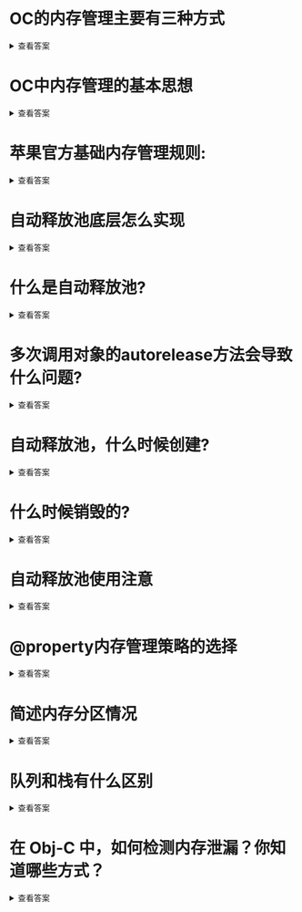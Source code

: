 # OC的内存管理主要有三种方式
<details>
<summary>查看答案</summary>
  
- ARC
- MRC
- AutoreleasePool
</details>

# OC中内存管理的基本思想
<details>
<summary>查看答案</summary>
  
通过`alloc` `new` `copy` `mutableCopy` `retain`都会将对象引用基数+1,通过`release` `autorelease`会将引用基数-1.当引用计数等于0则对象释放，类方法创建的对象会自动`autorelease`，`autorelease`会将对象放在`runloop`释放池中，每次事件循环都会将释放池对象的引用计数-1.在`ARC`中系统帮你添加`retain` `release` `autorelease`。
</details>

# 苹果官方基础内存管理规则:
<details>
<summary>查看答案</summary>

- 谁创建谁管理
- 谁持有谁释放
</details>

# 自动释放池底层怎么实现
<details>
<summary>查看答案</summary>
  
自动释放池是通过栈实现的，现今后出。当事件开始会创建一个自动释放池到栈中，当对象发送`autorelease`消息会把当前对象放在自动释放池中。对自动释放池满会自动创建新的自动释放池，当事件循环之后，将栈最上面的自动释放池的对象进行释放。
</details>

# 什么是自动释放池?
<details>
<summary>查看答案</summary>
  
自动释放池是管理自动释放的对象，会把发送`autorelease`消息的对象添加到自动释放池。当事件结束，会将自动释放池释放，全部的对象进行release操作。
</details>

# 多次调用对象的autorelease方法会导致什么问题?
<details>
<summary>查看答案</summary>
  
对象调用一次`autorelease`就会将对象添加到自动释放池依次，多次调用就多次添加。到自动释放池释放，会将对象多次release，从而造成野指针异常。
</details>

# 自动释放池，什么时候创建?
<details>
<summary>查看答案</summary>
  
- 程序启动时候创建
- 事件开始时候创建
- 自动释放池满自动创建
</details>

# 什么时候销毁的?
<details>
<summary>查看答案</summary>
  
- 程序结束销毁
- 事件结束销毁
- 释放池满销毁
</details>

# 自动释放池使用注意
<details>
<summary>查看答案</summary>
  
- 不要在自动释放池大量的创建对象，会导致延迟释放，内存暴涨
- 不要对占用内存大的对象使用`autorelease`
</details>

# @property内存管理策略的选择
<details>
<summary>查看答案</summary>
  
readonly&readwrite
> 控制生成`Get`和`Set`的方法，`readonly`只生成`Get`方法,`readwrite`会同时生成`Get`和`Set`方法。

atomic&nonatomic
> `atomic`会自动在`Set`和`Get`方法进行加锁操作

retain&copy&assgin
> `retain`会在`Set`方法对于旧值`release`，对新值`retain`
> `copy`会在`Set`方法对于旧值`release`,对新值`copy`
> `assgin`会直接的进行赋值操作

strong&weak
> strong会将对象引用计数+1,weak不会对对象进行引用操作。
</details>

# 简述内存分区情况
<details>
<summary>查看答案</summary>

代码区
> 存放二进制代码

数据区
> 存放常量和静态变量

堆区
> 程序员自己申请管理，存放对象和进行`copy`操作的`block`

栈区
> 程序自己操作 存放没有经过`Copy`的block和局部变量和基本变量
</details>

# 队列和栈有什么区别
<details>
<summary>查看答案</summary>

队列是先进先出，栈是先进后出。
</details>

# 在 Obj-C 中，如何检测内存泄漏？你知道哪些方式？
<details>
<summary>查看答案</summary>
  
- Memory Leaks
- Alloctions
- 静态分析
- Debug Memory Graph
- MLLeadkFinder
</details>
